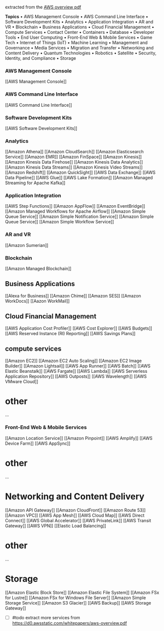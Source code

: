 extracted from the [AWS overview pdf](https://d0.awsstatic.com/whitepapers/aws-overview.pdf)

**Topics**
• AWS Management Console
• AWS Command Line Interface
• Software Development Kits
• Analytics
• Application Integration
• AR and VR
• Blockchain
• Business Applications
• Cloud Financial Management
• Compute Services
• Contact Center
• Containers
• Database
• Developer Tools
• End User Computing
• Front-End Web & Mobile Services
• Game Tech
• Internet of Things (IoT)
• Machine Learning
• Management and Governance
• Media Services
• Migration and Transfer
• Networking and Content Delivery
• Quantum Technologies
• Robotics
• Satellite
• Security, Identity, and Compliance
• Storage
### AWS Management Console
[[AWS Management Console]]
### AWS Command Line Interface
[[AWS Command Line Interface]]
### Software Development Kits
[[AWS Software Development Kits]]
### Analytics
[[Amazon Athena]]
[[Amazon CloudSearch]]
[[Amazon Elasticsearch Service]]
[[Amazon EMR]]
[[Amazon FinSpace]]
[[Amazon Kinesis]]
[[Amazon Kinesis Data Firehose]]
[[Amazon Kinesis Data Analytics]]
[[Amazon Kinesis Data Streams]]
[[Amazon Kinesis Video Streams]]
[[Amazon Redshift]]
[[Amazon QuickSight]]
[[AWS Data Exchange]]
[[AWS Data Pipeline]]
[[AWS Glue]]
[[AWS Lake Formation]]
[[Amazon Managed Streaming for Apache Kafka]]
### Application Integration
[[AWS Step Functions]]
[[Amazon AppFlow]]
[[Amazon EventBridge]]
[[Amazon Managed Workflows for Apache Airflow]]
[[Amazon Simple Queue Service]]
[[Amazon Simple Notification Service]]
[[Amazon Simple Queue Service]]
[[Amazon Simple Workflow Service]]
### AR and VR
[[Amazon Sumerian]]
### Blockchain
[[Amazon Managed Blockchain]]
## Business Applications

[[Alexa for Business]]
[[Amazon Chime]]
[[Amazon SES]]
[[Amazon WorkDocs]]
[[Aazon WorkMail]]
## Cloud Financial Management
[[AWS Application Cost Profiler]]
[[AWS Cost Explorer]]
[[AWS Budgets]]
[[AWS Reserved Instance (RI) Reporting]]
[[AWS Savings Plans]]
## compute services
[[Amazon EC2]]
[[Amazon EC2 Auto Scaling]]
[[Amazon EC2 Image Builder]]
[[Amazon Lightsail]]
[[AWS App Runner]]
[[AWS Batch]]
[[AWS Elastic Beanstalk]]
[[AWS Fargate]]
[[AWS Lambda]]
[[AWS Serverless Application Repository]]
[[AWS Outposts]]
[[AWS Wavelength]]
[[AWS VMware Cloud]]
# other
...

### Front-End Web & Mobile Services
[[Amazon Location Service]]
[[Amazon Pinpoint]]
[[AWS Amplify]]
[[AWS Device Farm]]
[[AWS AppSync]]
# other
...

# Networking and Content Delivery
[[Amazon API Gateway]]
[[Amazon CloudFront]]
[[Amazon Route 53]]
[[Amazon VPC]]
[[AWS App Mesh]]
[[AWS Cloud Map]]
[[AWS Direct Connect]]
[[AWS Global Accelerator]]
[[AWS PrivateLink]]
[[AWS Transit Gateway]]
[[AWS VPN]]
[[Elastic Load Balancing]]

# other
...

# Storage
[[Amazon Elastic Block Store]]
[[Amazon Elastic File System]]
[[Amazon FSx for Lustre]]
[[Amazon FSx for Windows File Server]]
[[Amazon Simple Storage Service]]
[[Amazon S3 Glacier]]
[[AWS Backup]]
[[AWS Storage Gateway]]


- [ ] #todo extract more services from 
https://d0.awsstatic.com/whitepapers/aws-overview.pdf

